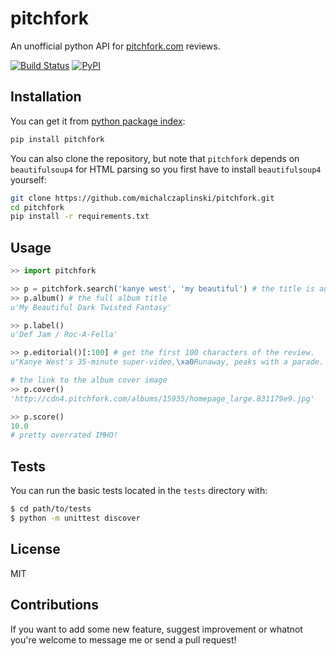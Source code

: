pitchfork
=========
An unofficial python API for [pitchfork.com](http://www.pitchfork.com) reviews.


[![Build Status](https://travis-ci.org/michalczaplinski/pitchfork.svg?branch=master)]() 
[![PyPI](https://img.shields.io/pypi/pyversions/pitchfork.svg?maxAge=2592000)]()


Installation
------------

You can get it from [python package index](https://pypi.python.org/pypi):

```sh
pip install pitchfork
```

You can also clone the repository, but note that ``pitchfork`` depends on ``beautifulsoup4`` for HTML parsing so you first have to install ``beautifulsoup4`` yourself:

```sh
git clone https://github.com/michalczaplinski/pitchfork.git
cd pitchfork
pip install -r requirements.txt
```


Usage
-----

```python
>> import pitchfork

>> p = pitchfork.search('kanye west', 'my beautiful') # the title is autocompleted
>> p.album() # the full album title
u'My Beautiful Dark Twisted Fantasy'

>> p.label()
u'Def Jam / Roc-A-Fella'

>> p.editorial()[:100] # get the first 100 characters of the review.
u"Kanye West's 35-minute super-video,\xa0Runaway, peaks with a parade. Fireworks flash while red hoods ma"

# the link to the album cover image
>> p.cover()
'http://cdn4.pitchfork.com/albums/15935/homepage_large.831179e9.jpg'

>> p.score()
10.0
# pretty overrated IMHO!
```

Tests
-----

You can run the basic tests located in the ``tests`` directory with:
```sh
$ cd path/to/tests
$ python -m unittest discover
```

License
-------
MIT


Contributions
-------------
If you want to add some new feature, suggest improvement or whatnot you're welcome to message me or send a pull request!
